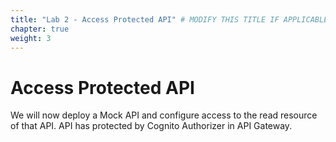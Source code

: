 ```yaml
---
title: "Lab 2 - Access Protected API" # MODIFY THIS TITLE IF APPLICABLE
chapter: true
weight: 3
---
```


# Access Protected API <!-- MODIFY THIS HEADING -->

We will now deploy a Mock API and configure access to the read resource of that API. API has protected by Cognito Authorizer in API Gateway.